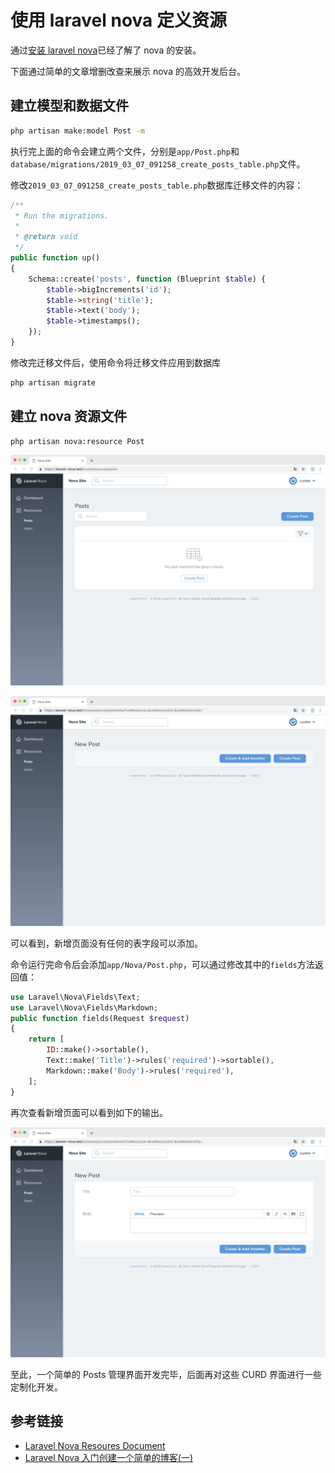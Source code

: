 # 使用 laravel nova 定义资源

通过[安装 laravel nova](/laravel/nova/how-to-installation-laravel-nove.md)已经了解了 nova 的安装。

下面通过简单的文章增删改查来展示 nova 的高效开发后台。

## 建立模型和数据文件

```bash
php artisan make:model Post -m
```

执行完上面的命令会建立两个文件，分别是`app/Post.php`和`database/migrations/2019_03_07_091258_create_posts_table.php`文件。

修改`2019_03_07_091258_create_posts_table.php`数据库迁移文件的内容：

```php
/**
 * Run the migrations.
 *
 * @return void
 */
public function up()
{
    Schema::create('posts', function (Blueprint $table) {
        $table->bigIncrements('id');
        $table->string('title');
        $table->text('body');
        $table->timestamps();
    });
}
```

修改完迁移文件后，使用命令将迁移文件应用到数据库

```bash
php artisan migrate
```

## 建立 nova 资源文件

```bash
php artisan nova:resource Post
```

![](/assets/laravel/laravel-nova-post-resource-init-index.png)

![](/assets/laravel/laravel-nova-post-resource-init-create.png)

可以看到，新增页面没有任何的表字段可以添加。

命令运行完命令后会添加`app/Nova/Post.php`，可以通过修改其中的`fields`方法返回值：

```php
use Laravel\Nova\Fields\Text;
use Laravel\Nova\Fields\Markdown;
public function fields(Request $request)
{
    return [
        ID::make()->sortable(),
        Text::make('Title')->rules('required')->sortable(),
        Markdown::make('Body')->rules('required'),
    ];
}
```

再次查看新增页面可以看到如下的输出。

![](/assets/laravel/laravel-nova-post-resource-add-fields-for-create.png)

至此，一个简单的 Posts 管理界面开发完毕，后面再对这些 CURD 界面进行一些定制化开发。

## 参考链接

- [Laravel Nova Resoures Document](https://nova.laravel.com/docs/2.0/resources/)
- [Laravel Nova 入门创建一个简单的博客(一)](https://leijingwei.com/archives/31)

